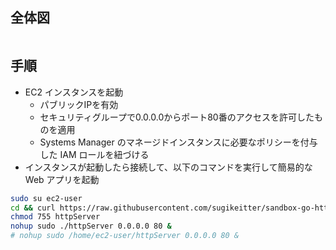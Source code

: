 ## 全体図
![]()

## 手順
- EC2 インスタンスを起動
  - パブリックIPを有効
  - セキュリティグループで0.0.0.0からポート80番のアクセスを許可したものを適用
  - Systems Manager のマネージドインスタンスに必要なポリシーを付与した IAM ロールを紐づける
- インスタンスが起動したら接続して、以下のコマンドを実行して簡易的な Web アプリを起動
```bash
sudo su ec2-user
cd && curl https://raw.githubusercontent.com/sugikeitter/sandbox-go-http-gorilla-mux/main/bin/sandbox-go-http-linux > httpServer
chmod 755 httpServer
nohup sudo ./httpServer 0.0.0.0 80 &
# nohup sudo /home/ec2-user/httpServer 0.0.0.0 80 &
```
